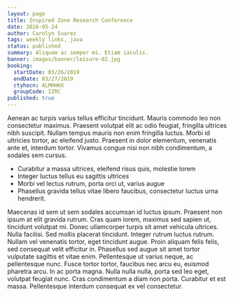 ```yaml
---
layout: page
title: Inspired Zone Research Conference
date: 2016-05-24
author: Carolyn Suarez
tags: weekly links, java
status: published
summary: Aliquam ac semper mi. Etiam iaculis.
banner: images/banner/leisure-02.jpg
booking:
  startDate: 03/26/2019
  endDate: 03/27/2019
  ctyhocn: ALMHHHX
  groupCode: IZRC
published: true
---
```

Aenean ac turpis varius tellus efficitur tincidunt. Mauris commodo leo non consectetur maximus. Praesent volutpat elit ac odio feugiat, fringilla ultrices nibh suscipit. Nullam tempus mauris non enim fringilla luctus. Morbi id ultricies tortor, ac eleifend justo. Praesent in dolor elementum, venenatis ante et, interdum tortor. Vivamus congue nisi non nibh condimentum, a sodales sem cursus.

* Curabitur a massa ultrices, eleifend risus quis, molestie lorem
* Integer luctus tellus eu sagittis ultrices
* Morbi vel lectus rutrum, porta orci ut, varius augue
* Phasellus gravida tellus vitae libero faucibus, consectetur luctus urna hendrerit.

Maecenas id sem ut sem sodales accumsan id luctus ipsum. Praesent non ipsum at elit gravida rutrum. Cras quam lorem, maximus sed sapien ut, tincidunt volutpat mi. Donec ullamcorper turpis sit amet vehicula ultrices. Nulla facilisi. Sed mollis placerat tincidunt. Integer rutrum luctus rutrum.
Nullam vel venenatis tortor, eget tincidunt augue. Proin aliquam felis felis, sed consequat velit efficitur in. Phasellus sed augue sit amet tortor vulputate sagittis et vitae enim. Pellentesque ut varius neque, ac pellentesque nunc. Fusce tortor tortor, faucibus nec arcu eu, euismod pharetra arcu. In ac porta magna. Nulla nulla nulla, porta sed leo eget, volutpat feugiat nunc. Cras condimentum a diam non porta. Curabitur et est massa. Pellentesque interdum consequat ex vel consectetur.

